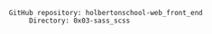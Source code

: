            GitHub repository: holbertonschool-web_front_end
                Directory: 0x03-sass_scss

